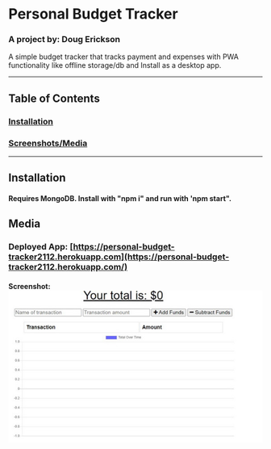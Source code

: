   # Personal Budget Tracker 

  ### A project by: Doug Erickson 

  A simple budget tracker that tracks payment and expenses with PWA functionality like offline storage/db and Install as a desktop app. 

  ---
  ## Table of Contents
  ### [Installation](#installation)
  ### [Screenshots/Media](#media)
  ---

  ## Installation
  #### Requires MongoDB. Install with "npm i" and run with 'npm start".

  ## Media
  ### Deployed App: [https://personal-budget-tracker2112.herokuapp.com](https://personal-budget-tracker2112.herokuapp.com/)
  #### Screenshot: <BR />![Screenshot of webpage](./screenshot_01.jpg)
  
  